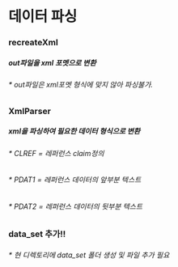 # 데이터 파싱

### recreateXml
##### out파일을 xml 포멧으로 변환
###### * out파일은 xml포멧 형식에 맞지 않아 파싱불가.

### XmlParser
##### xml을 파싱하여 필요한 데이터 형식으로 변환
###### * CLREF = 레퍼런스 claim정의
###### * PDAT1 = 레퍼런스 데이터의 앞부분 텍스트
###### * PDAT2 = 레퍼런스 데이터의 뒷부분 텍스트

### data_set 추가!!
###### * 현 디렉토리에 data_set 폴더 생성 및 파일 추가 필요